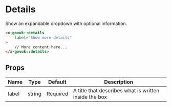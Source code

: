 # Details

Show an expandable dropdown with optional information.

```html
<x-govuk::details
    label="Show more details"
>
    // More content here...
</x-govuk::details>
```

## Props

| Name  | Type   | Default  | Description |
| ----- | ------ | -------- | ----------- |
| label | string | Required | A title that describes what is written inside the box |
